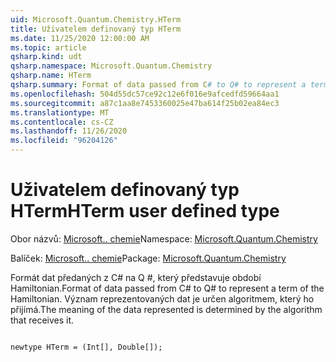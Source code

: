 ```yaml
---
uid: Microsoft.Quantum.Chemistry.HTerm
title: Uživatelem definovaný typ HTerm
ms.date: 11/25/2020 12:00:00 AM
ms.topic: article
qsharp.kind: udt
qsharp.namespace: Microsoft.Quantum.Chemistry
qsharp.name: HTerm
qsharp.summary: Format of data passed from C# to Q# to represent a term of the Hamiltonian. The meaning of the data represented is determined by the algorithm that receives it.
ms.openlocfilehash: 504d55dc57ce92c12e6f016e9afcedfd59664aa1
ms.sourcegitcommit: a87c1aa8e7453360025e47ba614f25b02ea84ec3
ms.translationtype: MT
ms.contentlocale: cs-CZ
ms.lasthandoff: 11/26/2020
ms.locfileid: "96204126"
---
```

# <a name="hterm-user-defined-type"></a><span data-ttu-id="7695f-102">Uživatelem definovaný typ HTerm</span><span class="sxs-lookup"><span data-stu-id="7695f-102">HTerm user defined type</span></span>

<span data-ttu-id="7695f-103">Obor názvů: [Microsoft.. chemie](xref:Microsoft.Quantum.Chemistry)</span><span class="sxs-lookup"><span data-stu-id="7695f-103">Namespace: [Microsoft.Quantum.Chemistry](xref:Microsoft.Quantum.Chemistry)</span></span>

<span data-ttu-id="7695f-104">Balíček: [Microsoft.. chemie](https://nuget.org/packages/Microsoft.Quantum.Chemistry)</span><span class="sxs-lookup"><span data-stu-id="7695f-104">Package: [Microsoft.Quantum.Chemistry](https://nuget.org/packages/Microsoft.Quantum.Chemistry)</span></span>


<span data-ttu-id="7695f-105">Formát dat předaných z C# na Q #, který představuje období Hamiltonian.</span><span class="sxs-lookup"><span data-stu-id="7695f-105">Format of data passed from C# to Q# to represent a term of the Hamiltonian.</span></span>
<span data-ttu-id="7695f-106">Význam reprezentovaných dat je určen algoritmem, který ho přijímá.</span><span class="sxs-lookup"><span data-stu-id="7695f-106">The meaning of the data represented is determined by the algorithm that receives it.</span></span>

```qsharp

newtype HTerm = (Int[], Double[]);
```

